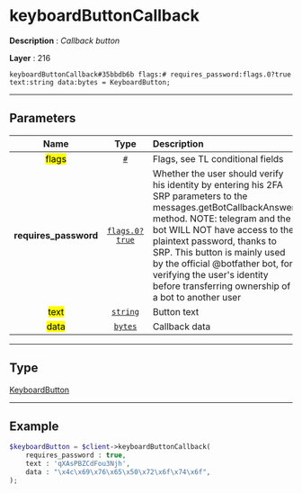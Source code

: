 # keyboardButtonCallback

**Description** : *Callback button*

**Layer** : 216

```tl
keyboardButtonCallback#35bbdb6b flags:# requires_password:flags.0?true text:string data:bytes = KeyboardButton;
```

---

## Parameters

| Name | Type | Description |
| :---: | :---: | :--- |
| <mark>flags</mark> | [`#`](type/#) | Flags, see TL conditional fields |
| **requires_password** | [`flags.0?true`](type/true) | Whether the user should verify his identity by entering his 2FA SRP parameters to the messages.getBotCallbackAnswer method. NOTE: telegram and the bot WILL NOT have access to the plaintext password, thanks to SRP. This button is mainly used by the official @botfather bot, for verifying the user's identity before transferring ownership of a bot to another user |
| <mark>text</mark> | [`string`](type/string) | Button text |
| <mark>data</mark> | [`bytes`](type/bytes) | Callback data |

---

## Type

[KeyboardButton](type/KeyboardButton)

---

## Example

```php
$keyboardButton = $client->keyboardButtonCallback(
	requires_password : true,
	text : 'qXAsPBZCdFou3Njh',
	data : "\x4c\x69\x76\x65\x50\x72\x6f\x74\x6f",
);
```